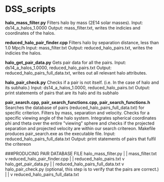 # DSS_scripts

**halo_mass_filter.py**
Filters halo by mass (2E14 solar masses). 
Input: ds14_a_halos_1.0000
Output: mass_filter.txt, writes the indicies and coordinates of the halos.

**reduced_halo_pair_finder.cpp**
Filters halo by separation distance, less than 1.0 Mpc/h
Input: mass_filter.txt
Output: reduced_halo_pairs.txt, writes the indicies the halos.

**halo_get_pair_data.py**
Gets pair data for all the pairs.
Input: ds14_a_halos_1.0000, reduced_halo_pairs.txt
Output: reduced_halo_pairs_full_data.txt, writes out all relevant halo attributes.

**halo_pair_check.py**
Checks if a pair is not itself. (i.e. In the case of halo and its subhalo.)
Input: ds14_a_halos_1.0000, reduced_halo_pairs.txt
Output: print statements of pairs that are its halo and its subhalo

**pair_search.cpp, pair_search_functions.cpp, pair_search_functions.h**
Searches the database of pairs (reduced_halo_pairs_full_data.txt) for specific criterion.
Filters by mass, separation and velocity. Checks for a specific viewing angle of the
halo system. Integrates spherical coordinates phi and theta over the entire "viewing" sphere
and checks if the projected separation and projected velocity are within our search critereon.
Makefile produces pair_search.exe as the executable file.
Input: reduced_halo_pairs_full_data.txt
Output: print statements of pairs that fulfil the critereon

###PRODUCING PAIR DATABASE FILE
halo_mass_filter.py
        |
        | mass_filter.txt
        v
reduced_halo_pair_finder.cpp
        |
        | reduced_halo_pairs.txt
        v
halo_get_pair_data.py
        |
        | reduced_halo_pairs_full_data.txt
        v
halo_pair_check.py (optional, this step is to verify that the pairs are correct.)
        |
        |
        v
reduced_halo_pairs_full_data.txt
